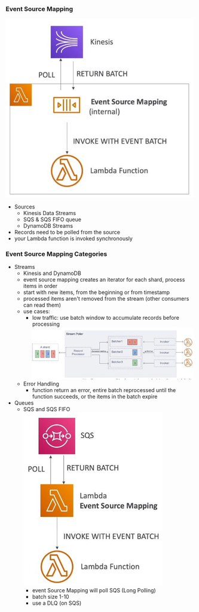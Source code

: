 ### Event Source Mapping
![](images/aim16.jpg)
* Sources
    * Kinesis Data Streams
    * SQS & SQS FIFO queue
    * DynamoDB Streams
* Records need to be polled from the source
* your Lambda function is invoked synchronously

### Event Source Mapping Categories
* Streams
    * Kinesis and DynamoDB
    * event source mapping creates an iterator for each shard, process items in order
    * start with new items, from the beginning or from timestamp
    * processed items aren't removed from the stream (other consumers can read them)
    * use cases:
        * low traffic: use batch window to accumulate records before processing
        ![](images/aim17.jpg)
    * Error Handling
        * function return an error, entire batch reprocessed until the function succeeds, or the items in the batch expire
* Queues
    * SQS and SQS FIFO
        ![](images/aim18.jpg)
        * event Source Mapping will poll SQS (Long Polling)
        * batch size 1-10
        * use a DLQ (on SQS)      
